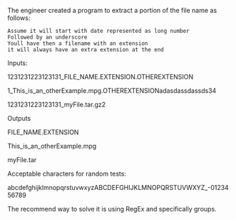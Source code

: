 The engineer created a program to extract a portion of the file name as follows:

    Assume it will start with date represented as long number
    Followed by an underscore
    Youll have then a filename with an extension
    it will always have an extra extension at the end

Inputs:

1231231223123131_FILE_NAME.EXTENSION.OTHEREXTENSION

1_This_is_an_otherExample.mpg.OTHEREXTENSIONadasdassdassds34

1231231223123131_myFile.tar.gz2

Outputs

FILE_NAME.EXTENSION

This_is_an_otherExample.mpg

myFile.tar

Acceptable characters for random tests:

abcdefghijklmnopqrstuvwxyzABCDEFGHIJKLMNOPQRSTUVWXYZ_-0123456789

The recommend way to solve it is using RegEx and specifically groups.